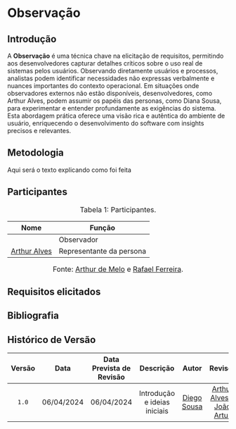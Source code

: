 # Observação

## Introdução

A **Observação** é uma técnica chave na elicitação de requisitos, permitindo aos desenvolvedores capturar detalhes críticos sobre o uso real de sistemas pelos usuários. Observando diretamente usuários e processos, analistas podem identificar necessidades não expressas verbalmente e nuances importantes do contexto operacional. Em situações onde observadores externos não estão disponíveis, desenvolvedores, como Arthur Alves, podem assumir os papéis das personas, como Diana Sousa, para experimentar e entender profundamente as exigências do sistema. Esta abordagem prática oferece uma visão rica e autêntica do ambiente de usuário, enriquecendo o desenvolvimento do software com insights precisos e relevantes.

## Metodologia
Aqui será o texto explicando como foi feita

## Participantes

<font size="3"><p style="text-align: center">Tabela 1: Participantes.</p></font>

<center>

| Nome                                             | Função                   |
| ------------------------------------------------ | ------------------------ |
|    | Observador               |
| [Arthur Alves](https://github.com/arthrok) | Representante da persona |

</center>

<font size="3"><p style="text-align: center">Fonte: [Arthur de Melo](https://github.com/arthurmlv) e [Rafael Ferreira](https://github.com/RafaelCLG0).</p></font>


## Requisitos elicitados

## <a>Bibliografia</a>

## <a>Histórico de Versão</a>
|Versão|Data|Data Prevista de Revisão|Descrição|Autor|Revisor|
| :------: | :----------: |:-----------: | :-----------: | :---------: |:---------: |
|`1.0`|06/04/2024|06/04/2024| Introdução e ideias iniciais | [Diego Sousa](https://github.com/DiegoSousaLeite)| [Arthur Alves](https://github.com/arthrok) e [João Artur](https://github.com/joao-artl) |